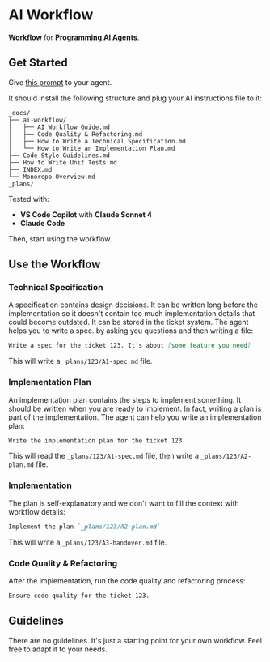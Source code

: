 # AI Workflow

**Workflow** for **Programming AI Agents**.

## Get Started

Give [this prompt](https://raw.githubusercontent.com/paleo/ai-workflow/refs/heads/main/bootstrap.md) to your agent.

It should install the following structure and plug your AI instructions file to it:

```text
_docs/
├── ai-workflow/
│   ├── AI Workflow Guide.md
│   ├── Code Quality & Refactoring.md
│   ├── How to Write a Technical Specification.md
│   └── How to Write an Implementation Plan.md
├── Code Style Guidelines.md
├── How to Write Unit Tests.md
├── INDEX.md
└── Monorepo Overview.md
_plans/
```

Tested with:

- **VS Code Copilot** with **Claude Sonnet 4**
- **Claude Code**

Then, start using the workflow.

## Use the Workflow

### Technical Specification

A specification contains design decisions. It can be written long before the implementation so it doesn't contain too much implementation details that could become outdated. It can be stored in the ticket system. The agent helps you to write a spec. by asking you questions and then writing a file:

```markdown
Write a spec for the ticket 123. It's about [some feature you need]
```

This will write a `_plans/123/A1-spec.md` file.

### Implementation Plan

An implementation plan contains the steps to implement something. It should be written when you are ready to implement. In fact, writing a plan is part of the implementation. The agent can help you write an implementation plan:

```markdown
Write the implementation plan for the ticket 123.
```

This will read the `_plans/123/A1-spec.md` file, then write a `_plans/123/A2-plan.md` file.

### Implementation

The plan is self-explanatory and we don't want to fill the context with workflow details:

```markdown
Implement the plan `_plans/123/A2-plan.md`
```

This will write a `_plans/123/A3-handover.md` file.

### Code Quality & Refactoring

After the implementation, run the code quality and refactoring process:

```markdown
Ensure code quality for the ticket 123.
```

## Guidelines

There are no guidelines. It's just a starting point for your own workflow. Feel free to adapt it to your needs.

